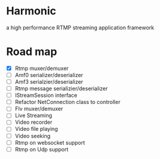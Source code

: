 # Harmonic

a high performance RTMP streaming application framework

# Road map

- [x] Rtmp muxer/demuxer
- [ ] Amf0 serializer/deserializer
- [ ] Amf3 serialzier/deserializer
- [ ] Rtmp message serializier/deserializer
- [ ] IStreamSession interface
- [ ] Refactor NetConnection class to controller
- [ ] Flv muxer/demuxer
- [ ] Live Streaming
- [ ] Video recorder
- [ ] Video file playing
- [ ] Video seeking
- [ ] Rtmp on websocket support
- [ ] Rtmp on Udp support
